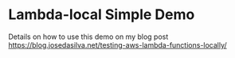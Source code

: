 # Lambda-local Simple Demo

  Details on how to use this demo on my blog post https://blog.josedasilva.net/testing-aws-lambda-functions-locally/
